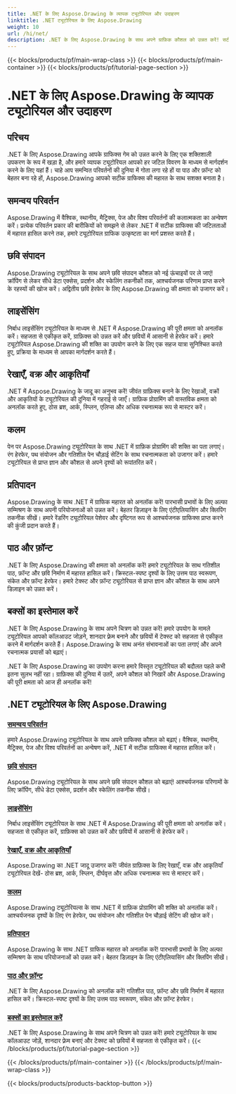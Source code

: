 ```yaml
---
title: .NET के लिए Aspose.Drawing के व्यापक ट्यूटोरियल और उदाहरण
linktitle: .NET ट्यूटोरियल के लिए Aspose.Drawing
weight: 10
url: /hi/net/
description: .NET के लिए Aspose.Drawing के साथ अपने ग्राफ़िक कौशल को उन्नत करें! सटीक समन्वय परिवर्तनों से लेकर गतिशील पाठ और फ़ॉन्ट तक, हमारे ट्यूटोरियल ग्राफिक्स की पूरी क्षमता को अनलॉक करते हैं।
---
```


{{< blocks/products/pf/main-wrap-class >}}
{{< blocks/products/pf/main-container >}}
{{< blocks/products/pf/tutorial-page-section >}}

# .NET के लिए Aspose.Drawing के व्यापक ट्यूटोरियल और उदाहरण


## परिचय

.NET के लिए Aspose.Drawing आपके ग्राफिक्स गेम को उन्नत करने के लिए एक शक्तिशाली उपकरण के रूप में खड़ा है, और हमारे व्यापक ट्यूटोरियल आपको हर जटिल विवरण के माध्यम से मार्गदर्शन करने के लिए यहां हैं। चाहे आप समन्वित परिवर्तनों की दुनिया में गोता लगा रहे हों या पाठ और फ़ॉन्ट को बेहतर बना रहे हों, Aspose.Drawing आपको सटीक ग्राफिक्स की महारत के साथ सशक्त बनाता है।

## समन्वय परिवर्तन
Aspose.Drawing में वैश्विक, स्थानीय, मैट्रिक्स, पेज और विश्व परिवर्तनों की कलात्मकता का अन्वेषण करें। प्रत्येक परिवर्तन प्रकार की बारीकियों को समझने से लेकर .NET में सटीक ग्राफिक्स की जटिलताओं में महारत हासिल करने तक, हमारे ट्यूटोरियल ग्राफिक उत्कृष्टता का मार्ग प्रशस्त करते हैं।

## छवि संपादन
Aspose.Drawing ट्यूटोरियल के साथ अपने छवि संपादन कौशल को नई ऊंचाइयों पर ले जाएं! क्रॉपिंग से लेकर सीधे डेटा एक्सेस, प्रदर्शन और स्केलिंग तकनीकों तक, आश्चर्यजनक परिणाम प्राप्त करने के रहस्यों की खोज करें। अद्वितीय छवि हेरफेर के लिए Aspose.Drawing की क्षमता को उजागर करें।

## लाइसेंसिंग
निर्बाध लाइसेंसिंग ट्यूटोरियल के माध्यम से .NET में Aspose.Drawing की पूरी क्षमता को अनलॉक करें। सहजता से एकीकृत करें, ग्राफ़िक्स को उन्नत करें और छवियों में आसानी से हेरफेर करें। हमारे ट्यूटोरियल Aspose.Drawing की शक्ति का उपयोग करने के लिए एक सहज यात्रा सुनिश्चित करते हुए, प्रक्रिया के माध्यम से आपका मार्गदर्शन करते हैं।

## रेखाएँ, वक्र और आकृतियाँ
.NET में Aspose.Drawing के जादू का अनुभव करें! जीवंत ग्राफ़िक्स बनाने के लिए रेखाओं, वक्रों और आकृतियों के ट्यूटोरियल की दुनिया में गहराई से जाएँ। ग्राफ़िक प्रोग्रामिंग की वास्तविक क्षमता को अनलॉक करते हुए, ठोस ब्रश, आर्क, स्प्लिन, एलिप्स और अधिक रचनात्मक रूप से मास्टर करें।

## कलम
पेन पर Aspose.Drawing ट्यूटोरियल के साथ .NET में ग्राफ़िक प्रोग्रामिंग की शक्ति का पता लगाएं। रंग हेरफेर, पथ संयोजन और गतिशील पेन चौड़ाई सेटिंग के साथ रचनात्मकता को उजागर करें। हमारे ट्यूटोरियल से प्राप्त ज्ञान और कौशल से अपने दृश्यों को रूपांतरित करें।

## प्रतिपादन
Aspose.Drawing के साथ .NET में ग्राफिक महारत को अनलॉक करें! पारभासी प्रभावों के लिए अल्फा सम्मिश्रण के साथ अपनी परियोजनाओं को उन्नत करें। बेहतर डिज़ाइन के लिए एंटीएलियासिंग और क्लिपिंग तकनीक सीखें। हमारे रेंडरिंग ट्यूटोरियल पेशेवर और दृष्टिगत रूप से आश्चर्यजनक ग्राफिक्स प्राप्त करने की कुंजी प्रदान करते हैं।

## पाठ और फ़ॉन्ट
.NET के लिए Aspose.Drawing की क्षमता को अनलॉक करें! हमारे ट्यूटोरियल के साथ गतिशील पाठ, फ़ॉन्ट और छवि निर्माण में महारत हासिल करें। क्रिस्टल-स्पष्ट दृश्यों के लिए उत्तम पाठ स्वरूपण, संकेत और फ़ॉन्ट हेरफेर। हमारे टेक्स्ट और फ़ॉन्ट ट्यूटोरियल से प्राप्त ज्ञान और कौशल के साथ अपने डिज़ाइन को उन्नत करें।

## बक्सों का इस्तेमाल करें
.NET के लिए Aspose.Drawing के साथ अपने चित्रण को उन्नत करें! हमारे उपयोग के मामले ट्यूटोरियल आपको कॉलआउट जोड़ने, शानदार फ़्रेम बनाने और छवियों में टेक्स्ट को सहजता से एकीकृत करने में मार्गदर्शन करते हैं। Aspose.Drawing के साथ अनंत संभावनाओं का पता लगाएं और अपने रचनात्मक प्रयासों को बढ़ाएं।

.NET के लिए Aspose.Drawing का उपयोग करना हमारे विस्तृत ट्यूटोरियल की बदौलत पहले कभी इतना सुलभ नहीं रहा। ग्राफ़िक्स की दुनिया में उतरें, अपने कौशल को निखारें और Aspose.Drawing की पूरी क्षमता को आज ही अनलॉक करें!

## .NET ट्यूटोरियल के लिए Aspose.Drawing
### [समन्वय परिवर्तन](./coordinate-transformations/)
हमारे Aspose.Drawing ट्यूटोरियल के साथ अपने ग्राफिक्स कौशल को बढ़ाएं। वैश्विक, स्थानीय, मैट्रिक्स, पेज और विश्व परिवर्तनों का अन्वेषण करें, .NET में सटीक ग्राफिक्स में महारत हासिल करें।
### [छवि संपादन](./image-editing/)
Aspose.Drawing ट्यूटोरियल के साथ अपने छवि संपादन कौशल को बढ़ाएं! आश्चर्यजनक परिणामों के लिए क्रॉपिंग, सीधे डेटा एक्सेस, प्रदर्शन और स्केलिंग तकनीक सीखें।
### [लाइसेंसिंग](./licensing/)
निर्बाध लाइसेंसिंग ट्यूटोरियल के साथ .NET में Aspose.Drawing की पूरी क्षमता को अनलॉक करें। सहजता से एकीकृत करें, ग्राफ़िक्स को उन्नत करें और छवियों में आसानी से हेरफेर करें।
### [रेखाएँ, वक्र और आकृतियाँ](./lines-curves-and-shapes/)
Aspose.Drawing का .NET जादू उजागर करें! जीवंत ग्राफ़िक्स के लिए रेखाएँ, वक्र और आकृतियाँ ट्यूटोरियल देखें- ठोस ब्रश, आर्क, स्प्लिन, दीर्घवृत्त और अधिक रचनात्मक रूप से मास्टर करें।
### [कलम](./pens/)
Aspose.Drawing ट्यूटोरियल्स के साथ .NET में ग्राफ़िक प्रोग्रामिंग की शक्ति को अनलॉक करें। आश्चर्यजनक दृश्यों के लिए रंग हेरफेर, पथ संयोजन और गतिशील पेन चौड़ाई सेटिंग की खोज करें।
### [प्रतिपादन](./rendering/)
Aspose.Drawing के साथ .NET ग्राफिक महारत को अनलॉक करें! पारभासी प्रभावों के लिए अल्फा सम्मिश्रण के साथ परियोजनाओं को उन्नत करें। बेहतर डिज़ाइन के लिए एंटीएलियासिंग और क्लिपिंग सीखें।
### [पाठ और फ़ॉन्ट](./text-and-fonts/)
.NET के लिए Aspose.Drawing को अनलॉक करें! गतिशील पाठ, फ़ॉन्ट और छवि निर्माण में महारत हासिल करें। क्रिस्टल-स्पष्ट दृश्यों के लिए उत्तम पाठ स्वरूपण, संकेत और फ़ॉन्ट हेरफेर।
### [बक्सों का इस्तेमाल करें](./use-cases/)
.NET के लिए Aspose.Drawing के साथ अपने चित्रण को उन्नत करें! हमारे ट्यूटोरियल के साथ कॉलआउट जोड़ें, शानदार फ़्रेम बनाएं और टेक्स्ट को छवियों में सहजता से एकीकृत करें।
{{< /blocks/products/pf/tutorial-page-section >}}

{{< /blocks/products/pf/main-container >}}
{{< /blocks/products/pf/main-wrap-class >}}

{{< blocks/products/products-backtop-button >}}
